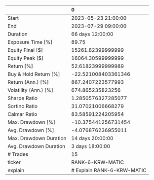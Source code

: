 |                        | 0                          |
|:-----------------------|:---------------------------|
| Start                  | 2023-05-23 21:00:00        |
| End                    | 2023-07-29 09:00:00        |
| Duration               | 66 days 12:00:00           |
| Exposure Time [%]      | 89.75                      |
| Equity Final [$]       | 15261.82399999999          |
| Equity Peak [$]        | 16064.30599999999          |
| Return [%]             | 52.61823999999989          |
| Buy & Hold Return [%]  | -22.521008403361346        |
| Return (Ann.) [%]      | 867.2407223577993          |
| Volatility (Ann.) [%]  | 674.865235823256           |
| Sharpe Ratio           | 1.2850576327285077         |
| Sortino Ratio          | 31.07021006668279          |
| Calmar Ratio           | 83.58591224205954          |
| Max. Drawdown [%]      | -10.375441256731454        |
| Avg. Drawdown [%]      | -4.076876236955011         |
| Max. Drawdown Duration | 14 days 20:00:00           |
| Avg. Drawdown Duration | 3 days 18:00:00            |
| # Trades               | 15                         |
| ticker                 | RANK-6-KRW-MATIC           |
| explain                | # Explain RANK-6-KRW-MATIC |